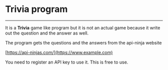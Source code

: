 # Trivia program
---
It is a **Trivia** game like program but it is not an actual game because it write out the question and the answer as well.

The program gets the questions and the answers from the api-ninja website

[https://api-ninjas.com/](https://www.example.com)

You need to register an API key to use it. This is free to use.